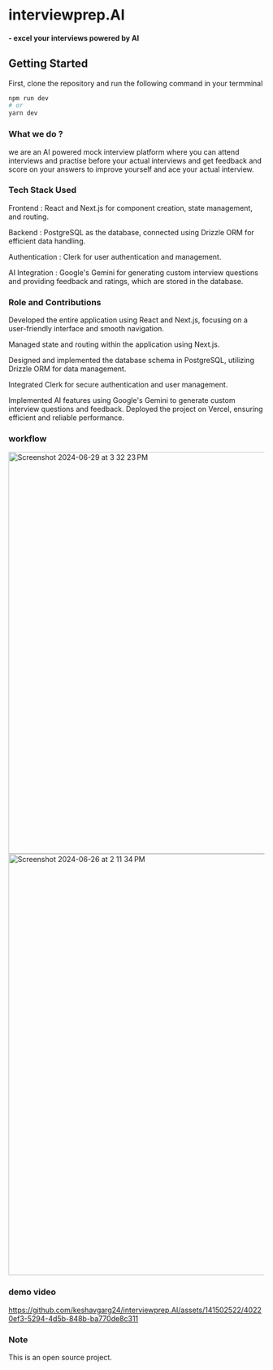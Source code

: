 # interviewprep.AI 
#### - excel your interviews powered by AI 

## Getting Started

First, clone the repository and run the following command in your termminal 

```bash
npm run dev
# or
yarn dev
```

### What we do ?

we are an AI powered mock interview platform where you can attend interviews and practise before your actual interviews and get feedback and score on your answers to improve yourself and ace your actual interview.

### Tech Stack Used 

Frontend : React and Next.js for component creation, state management, and routing.

Backend : PostgreSQL as the database, connected using Drizzle ORM for efficient data handling.

Authentication : Clerk for user authentication and management.

AI Integration : Google's Gemini for generating custom interview questions and providing feedback and ratings, which are stored in the database.

### Role and Contributions

Developed the entire application using React and Next.js, focusing on a user-friendly interface and smooth navigation.

Managed state and routing within the application using Next.js.

Designed and implemented the database schema in PostgreSQL, utilizing Drizzle ORM for data management.

Integrated Clerk for secure authentication and user management.

Implemented AI features using Google's Gemini to generate custom interview questions and feedback.
Deployed the project on Vercel, ensuring efficient and reliable performance.

 
### workflow 

<img width="790" alt="Screenshot 2024-06-29 at 3 32 23 PM" src="https://github.com/keshavgarg24/interviewprep.AI/assets/141502522/0810394b-da7d-4d31-b580-5e4a8aa27473">
<img width="828" alt="Screenshot 2024-06-26 at 2 11 34 PM" src="https://github.com/keshavgarg24/interviewprep.AI/assets/141502522/22412c09-39e6-4a86-9190-412fba181dce">

### demo video 


https://github.com/keshavgarg24/interviewprep.AI/assets/141502522/40220ef3-5294-4d5b-848b-ba770de8c311


### Note 

This is an open source project.
